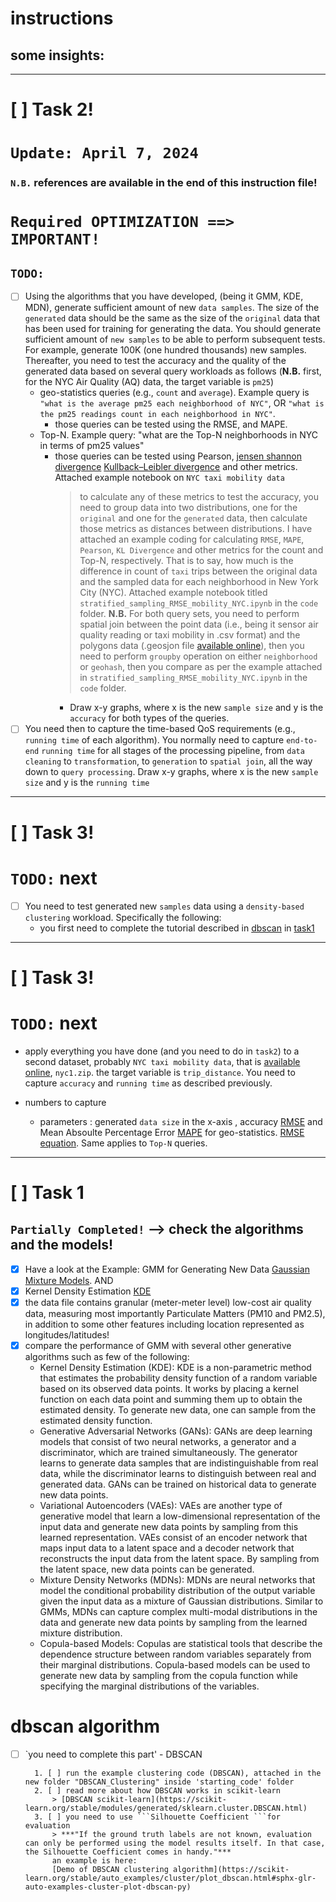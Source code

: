 # instructions
## some insights:
---------------------------------------
<!-- Task 2 -->
# [ ] Task 2! 
# `Update: April 7, 2024`
### `N.B.` references are available in the end of this instruction file!
# `Required OPTIMIZATION ==> IMPORTANT!`
## `TODO:` 
- [ ] Using the algorithms that you have developed, (being it GMM, KDE, MDN), 
generate sufficient amount of new `data samples`. The size of the `generated` data should be the same as the size of the `original` data that has been used for training for generating the data. You should generate sufficient amount of `new samples` to be able to perform subsequent tests. For example, generate 100K (one hundred thousands) new samples. Thereafter, you need to test the accuracy and the quality of the generated data based on several query workloads as follows (**N.B.** first, for the NYC Air Quality (AQ) data, the target variable is `pm25`)
    - geo-statistics queries (e.g., `count` and `average`). Example query is `"what is the average pm25 each neighborhood of NYC"`, OR `"what is the pm25 readings count in each neighborhood in NYC"`. 
        - those queries can be tested using the RMSE, and MAPE.
    - Top-N. Example query: "what are the Top-N neighborhoods in NYC in terms of pm25 values"
        - those queries can be tested using Pearson, [jensen shannon divergence](https://en.wikipedia.org/wiki/Jensen%E2%80%93Shannon_divergence) [Kullback–Leibler divergence](https://en.wikipedia.org/wiki/Kullback%E2%80%93Leibler_divergence) and other metrics. Attached example notebook on `NYC taxi mobility data`
            > to calculate any of these metrics to test the accuracy, you need to group data into two distributions, one for the `original` and one for the `generated` data, then calculate those metrics as distances between distributions.
            > I have attached an example coding for calculating `RMSE`, `MAPE`, `Pearson`, `KL Divergence` and other metrics for the count and Top-N, respectively. That is to say, how much is the difference in count of `taxi` trips between the original data and the sampled data for each neighborhood in New York City (NYC). Attached example notebook titled `stratified_sampling_RMSE_mobility_NYC.ipynb` in the `code` folder.
            > **N.B.** For both query sets, you need to perform spatial join between the point data (i.e., being it sensor air quality reading or taxi mobility in .csv format) and the polygons data (.geosjon file [available online](https://raw.githubusercontent.com/IsamAljawarneh/datasets/master/data/nyc_polygon.geojson)), then you need to perform `groupby` operation on either `neighborhood` or `geohash`, then you compare as per the example attached in `stratified_sampling_RMSE_mobility_NYC.ipynb` in the `code` folder.
            - Draw x-y graphs, where x is the new `sample size` and y is the `accuracy` for both types of the queries.
- [ ] You need then to capture the time-based QoS requirements (e.g., `running time` of each algorithm). You normally need to capture `end-to-end` `running time` for all stages of the processing pipeline, from `data cleaning` to `transformation`, to `generation` to `spatial join`, all the way down to `query processing`. Draw x-y graphs, where x is the new `sample size` and y is the `running time`
    
-------------------------------------------------
<!-- Task 3 -->
# [ ] Task 3! 
  # `TODO:` next 
- [ ] You need to test generated new `samples` data using a `density-based clustering` workload. Specifically the following:
    - you first need to complete the tutorial described in [dbscan](#dbscan-algorithm) in [task1](#task-1)
-------------------------------------------------
<!-- Task 3 -->
# [ ] Task 3! 
  # `TODO:` next
- apply everything you have done (and you need to do in `task2`) to a second dataset, probably `NYC taxi mobility data`, that is [available online](https://github.com/IsamAljawarneh/datasets/tree/master/data), `nyc1.zip`. the target variable is `trip_distance`. You need to capture `accuracy` and `running time` as described previously.

- numbers to capture
    - parameters : generated `data size`  in the x-axis , accuracy [RMSE](https://www.statisticshowto.com/probability-and-statistics/regression-analysis/rmse-root-mean-square-error/) and Mean Absoulte Percentage Error [MAPE](https://en.wikipedia.org/wiki/Mean_absolute_percentage_error) for geo-statistics.  [RMSE equation](https://en.wikipedia.org/wiki/Root-mean-square_deviation). Same applies to `Top-N` queries.
--------------------------------------------

# [ ] Task 1
## `Partially Completed!` --> check the algorithms and the models!
- [X] Have a look at the Example: GMM for Generating New Data [Gaussian Mixture Models](https://jakevdp.github.io/PythonDataScienceHandbook/05.12-gaussian-mixtures.html). AND
- [X] Kernel Density Estimation [KDE](https://jakevdp.github.io/PythonDataScienceHandbook/05.13-kernel-density-estimation.html)
- [X] the data file contains granular (meter-meter level) low-cost air quality data, measuring most importantly Particulate Matters (PM10 and PM2.5), in addition to some other features including location represented as longitudes/latitudes!
- [X] compare the performance of GMM with several other generative algorithms such as few of the following:
    - Kernel Density Estimation (KDE): KDE is a non-parametric method that estimates the probability density function of a random variable based on its observed data points. It works by placing a kernel function on each data point and summing them up to obtain the estimated density. To generate new data, one can sample from the estimated density function.
    - Generative Adversarial Networks (GANs): GANs are deep learning models that consist of two neural networks, a generator and a discriminator, which are trained simultaneously. The generator learns to generate data samples that are indistinguishable from real data, while the discriminator learns to distinguish between real and generated data. GANs can be trained on historical data to generate new data points.
    - Variational Autoencoders (VAEs): VAEs are another type of generative model that learn a low-dimensional representation of the input data and generate new data points by sampling from this learned representation. VAEs consist of an encoder network that maps input data to a latent space and a decoder network that reconstructs the input data from the latent space. By sampling from the latent space, new data points can be generated.
    - Mixture Density Networks (MDNs): MDNs are neural networks that model the conditional probability distribution of the output variable given the input data as a mixture of Gaussian distributions. Similar to GMMs, MDNs can capture complex multi-modal distributions in the data and generate new data points by sampling from the learned mixture distribution.
    - Copula-based Models: Copulas are statistical tools that describe the dependence structure between random variables separately from their marginal distributions. Copula-based models can be used to generate new data by sampling from the copula function while specifying the marginal distributions of the variables.
# dbscan algorithm

- [ ] `you need to complete this part' - DBSCAN

        1. [ ] run the example clustering code (DBSCAN), attached in the new folder "DBSCAN_Clustering" inside 'starting_code' folder
        2. [ ] read more about how DBSCAN works in scikit-learn
            > [DBSCAN scikit-learn](https://scikit-learn.org/stable/modules/generated/sklearn.cluster.DBSCAN.html)
        3. [ ] you need to use ```Silhouette Coefficient ```for evaluation
            > ***"If the ground truth labels are not known, evaluation can only be performed using the model results itself. In that case, the Silhouette Coefficient comes in handy."***
            an example is here:
            [Demo of DBSCAN clustering algorithm](https://scikit-learn.org/stable/auto_examples/cluster/plot_dbscan.html#sphx-glr-auto-examples-cluster-plot-dbscan-py)

